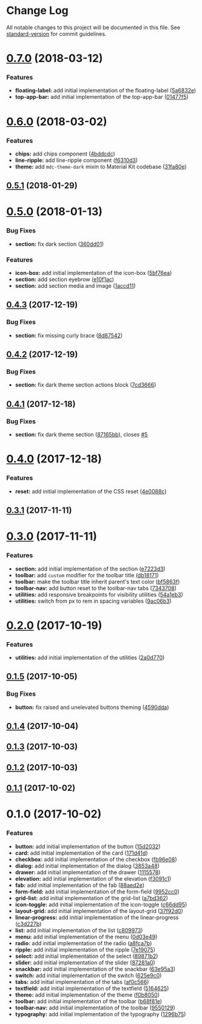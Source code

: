 # Change Log

All notable changes to this project will be documented in this file. See [standard-version](https://github.com/conventional-changelog/standard-version) for commit guidelines.

<a name="0.7.0"></a>
# [0.7.0](https://github.com/webdenim/material-kit/compare/0.6.0...0.7.0) (2018-03-12)


### Features

* **floating-label:** add initial implementation of the floating-label ([5a6832e](https://github.com/webdenim/material-kit/commit/5a6832e))
* **top-app-bar:** add initial implementation of the top-app-bar ([01477f5](https://github.com/webdenim/material-kit/commit/01477f5))



<a name="0.6.0"></a>
# [0.6.0](https://github.com/webdenim/material-kit/compare/0.5.1...0.6.0) (2018-03-02)


### Features

* **chips:** add chips component ([4bddcdc](https://github.com/webdenim/material-kit/commit/4bddcdc))
* **line-ripple:** add line-ripple component ([f6310d3](https://github.com/webdenim/material-kit/commit/f6310d3))
* **theme:** add `mdc-theme-dark` mixin to Material Kit codebase ([31fa80e](https://github.com/webdenim/material-kit/commit/31fa80e))



<a name="0.5.1"></a>
## [0.5.1](https://github.com/webdenim/material-kit/compare/0.5.0...0.5.1) (2018-01-29)



<a name="0.5.0"></a>
# [0.5.0](https://github.com/webdenim/material-kit/compare/0.4.3...0.5.0) (2018-01-13)


### Bug Fixes

* **section:** fix dark section ([360dd01](https://github.com/webdenim/material-kit/commit/360dd01))


### Features

* **icon-box:** add initial implementation of the icon-box ([5bf76ea](https://github.com/webdenim/material-kit/commit/5bf76ea))
* **section:** add section eyebrow ([e10f1ac](https://github.com/webdenim/material-kit/commit/e10f1ac))
* **section:** add section media and image ([1accd11](https://github.com/webdenim/material-kit/commit/1accd11))



<a name="0.4.3"></a>
## [0.4.3](https://github.com/webdenim/material-kit/compare/0.4.2...0.4.3) (2017-12-19)


### Bug Fixes

* **section:** fix missing curly brace ([8d87542](https://github.com/webdenim/material-kit/commit/8d87542))



<a name="0.4.2"></a>
## [0.4.2](https://github.com/webdenim/material-kit/compare/0.4.1...0.4.2) (2017-12-19)


### Bug Fixes

* **section:** fix dark theme section actions block ([7cd3666](https://github.com/webdenim/material-kit/commit/7cd3666))



<a name="0.4.1"></a>
## [0.4.1](https://github.com/webdenim/material-kit/compare/0.4.0...0.4.1) (2017-12-18)


### Bug Fixes

* **section:** fix dark theme section ([87165bb](https://github.com/webdenim/material-kit/commit/87165bb)), closes [#5](https://github.com/webdenim/material-kit/issues/5)



<a name="0.4.0"></a>
# [0.4.0](https://github.com/webdenim/material-kit/compare/0.3.1...0.4.0) (2017-12-18)


### Features

* **reset:** add initial implementation of the CSS reset ([4e0088c](https://github.com/webdenim/material-kit/commit/4e0088c))



<a name="0.3.1"></a>
## [0.3.1](https://github.com/webdenim/material-kit/compare/0.3.0...0.3.1) (2017-11-11)



<a name="0.3.0"></a>
# [0.3.0](https://github.com/webdenim/material-kit/compare/0.2.0...0.3.0) (2017-11-11)


### Features

* **section:** add initial implementation of the section ([e7223d3](https://github.com/webdenim/material-kit/commit/e7223d3))
* **toolbar:** add `custom` modifier for the toolbar title ([db18171](https://github.com/webdenim/material-kit/commit/db18171))
* **toolbar:** make the toolbar title inherit parent's text color ([bf5863f](https://github.com/webdenim/material-kit/commit/bf5863f))
* **toolbar-nav:** add button reset to the toolbar-nav tabs ([7343708](https://github.com/webdenim/material-kit/commit/7343708))
* **utilities:** add responsive breakpoints for visibility utilities ([54a1eb3](https://github.com/webdenim/material-kit/commit/54a1eb3))
* **utilities:** switch from px to rem in spacing variables ([9ac06b3](https://github.com/webdenim/material-kit/commit/9ac06b3))



<a name="0.2.0"></a>
# [0.2.0](https://github.com/webdenim/material-kit/compare/0.1.5...0.2.0) (2017-10-19)


### Features

* **utilities:** add initial implementation of the utilities ([2a0d770](https://github.com/webdenim/material-kit/commit/2a0d770))



<a name="0.1.5"></a>
## [0.1.5](https://github.com/webdenim/material-kit/compare/0.1.4...0.1.5) (2017-10-05)


### Bug Fixes

* **button:** fix raised and unelevated buttons theming ([4590dda](https://github.com/webdenim/material-kit/commit/4590dda))



<a name="0.1.4"></a>
## [0.1.4](https://github.com/webdenim/material-kit/compare/0.1.3...0.1.4) (2017-10-04)



<a name="0.1.3"></a>
## [0.1.3](https://github.com/webdenim/material-kit/compare/0.1.2...0.1.3) (2017-10-03)



<a name="0.1.2"></a>
## [0.1.2](https://github.com/webdenim/material-kit/compare/0.1.1...0.1.2) (2017-10-03)



<a name="0.1.1"></a>
## [0.1.1](https://github.com/webdenim/material-kit/compare/0.1.0...0.1.1) (2017-10-02)



<a name="0.1.0"></a>
# 0.1.0 (2017-10-02)


### Features

* **button:** add initial implementation of the button ([15d2032](https://github.com/webdenim/material-kit/commit/15d2032))
* **card:** add initial implementation of the card ([171d41d](https://github.com/webdenim/material-kit/commit/171d41d))
* **checkbox:** add initial implementation of the checkbox ([fb96e08](https://github.com/webdenim/material-kit/commit/fb96e08))
* **dialog:** add initial implementation of the dialog ([3853a48](https://github.com/webdenim/material-kit/commit/3853a48))
* **drawer:** add initial implementation of the drawer ([1115578](https://github.com/webdenim/material-kit/commit/1115578))
* **elevation:** add initial implementation of the elevation ([f3091c1](https://github.com/webdenim/material-kit/commit/f3091c1))
* **fab:** add initial implementation of the fab ([88aed2e](https://github.com/webdenim/material-kit/commit/88aed2e))
* **form-field:** add initial implementation of the form-field ([9952cc0](https://github.com/webdenim/material-kit/commit/9952cc0))
* **grid-list:** add initial implementation of the grid-list ([a7bd362](https://github.com/webdenim/material-kit/commit/a7bd362))
* **icon-toggle:** add initial implementation of the icon-toggle ([c66dd95](https://github.com/webdenim/material-kit/commit/c66dd95))
* **layout-grid:** add initial implementation of the layout-grid ([37f92d0](https://github.com/webdenim/material-kit/commit/37f92d0))
* **linear-progress:** add initial implementation of the linear-progress ([c3d227b](https://github.com/webdenim/material-kit/commit/c3d227b))
* **list:** add initial implementation of the list ([c809973](https://github.com/webdenim/material-kit/commit/c809973))
* **menu:** add initial implementation of the menu ([0d03e49](https://github.com/webdenim/material-kit/commit/0d03e49))
* **radio:** add initial implementation of the radio ([a8fca7b](https://github.com/webdenim/material-kit/commit/a8fca7b))
* **ripple:** add initial implementation of the ripple ([7e19075](https://github.com/webdenim/material-kit/commit/7e19075))
* **select:** add initial implementation of the select ([89871b2](https://github.com/webdenim/material-kit/commit/89871b2))
* **slider:** add initial implementation of the slider ([87281a0](https://github.com/webdenim/material-kit/commit/87281a0))
* **snackbar:** add initial implementation of the snackbar ([63e95a3](https://github.com/webdenim/material-kit/commit/63e95a3))
* **switch:** add initial implementation of the switch ([625e9c0](https://github.com/webdenim/material-kit/commit/625e9c0))
* **tabs:** add initial implementation of the tabs ([af0c566](https://github.com/webdenim/material-kit/commit/af0c566))
* **textfield:** add initial implementation of the textfield ([5164625](https://github.com/webdenim/material-kit/commit/5164625))
* **theme:** add initial implementation of the theme ([f0b8050](https://github.com/webdenim/material-kit/commit/f0b8050))
* **toolbar:** add initial implementation of the toolbar ([b68f81e](https://github.com/webdenim/material-kit/commit/b68f81e))
* **toolbar-nav:** add initial implementation of the toolbar ([9550129](https://github.com/webdenim/material-kit/commit/9550129))
* **typography:** add initial implementation of the typography ([1296b75](https://github.com/webdenim/material-kit/commit/1296b75))
